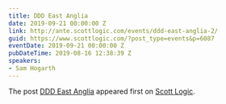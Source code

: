 ```yaml
---
title: DDD East Anglia
date: 2019-09-21 00:00:00 Z
link: http://ante.scottlogic.com/events/ddd-east-anglia-2/
guid: https://www.scottlogic.com/?post_type=events&p=6087
eventDate: 2019-09-21 00:00:00 Z
pubDateTime: 2019-08-16 12:38:39 Z
speakers:
- Sam Hogarth
---
```


<p>The post <a rel="nofollow" href="http://ante.scottlogic.com/events/ddd-east-anglia-2/">DDD East Anglia</a> appeared first on <a rel="nofollow" href="http://ante.scottlogic.com">Scott Logic</a>.</p>